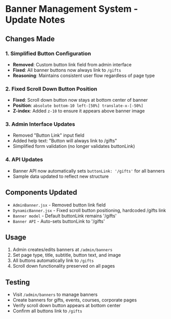 # Banner Management System - Update Notes

## Changes Made

### 1. Simplified Button Configuration
- **Removed**: Custom button link field from admin interface
- **Fixed**: All banner buttons now always link to `/gifts`
- **Reasoning**: Maintains consistent user flow regardless of page type

### 2. Fixed Scroll Down Button Position
- **Fixed**: Scroll down button now stays at bottom center of banner
- **Position**: `absolute bottom-10 left-[50%] translate-x-[-50%]`
- **Z-index**: Added `z-10` to ensure it appears above banner image

### 3. Admin Interface Updates
- Removed "Button Link" input field
- Added help text: "Button will always link to /gifts"
- Simplified form validation (no longer validates buttonLink)

### 4. API Updates
- Banner API now automatically sets `buttonLink: '/gifts'` for all banners
- Sample data updated to reflect new structure

## Components Updated
- `AdminBanner.jsx` - Removed button link field
- `DynamicBanner.jsx` - Fixed scroll button positioning, hardcoded /gifts link
- `Banner model` - Default buttonLink remains '/gifts'
- `Banner API` - Auto-sets buttonLink to '/gifts'

## Usage
1. Admin creates/edits banners at `/admin/banners`
2. Set page type, title, subtitle, button text, and image
3. All buttons automatically link to `/gifts`
4. Scroll down functionality preserved on all pages

## Testing
- Visit `/admin/banners` to manage banners
- Create banners for gifts, events, courses, corporate pages
- Verify scroll down button appears at bottom center
- Confirm all buttons link to `/gifts`
